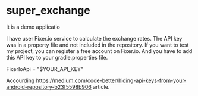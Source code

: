 # super_exchange
It is a demo applicatio

I have user Fixer.io service to calculate the exchange rates.
The API key was in a property file and not included in the repository.
If you want to test my project, you can register a free account on Fixer.io.
And you have to add this API key to your gradle.properties file.

FixerIoApi = "$YOUR_API_KEY"

Accourding https://medium.com/code-better/hiding-api-keys-from-your-android-repository-b23f5598b906 article.

